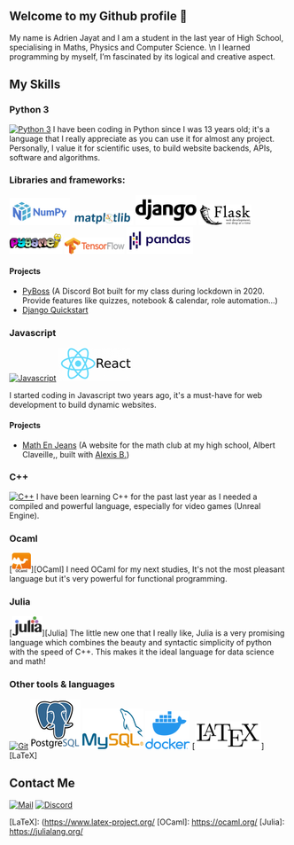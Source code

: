 ## Welcome to my Github profile 👋
My name is Adrien Jayat and I am a student in the last year of High School, specialising in Maths, Physics and Computer Science. \n
I learned programming by myself, I’m fascinated by its logical and creative aspect.

## My Skills

### Python 3
[![Python 3](https://img.icons8.com/color/75/000000/python.png)](https://python.org)
I have been coding in Python since I was 13 years old; it's a language that I really appreciate as you can use it for almost any project. 
Personally, I value it for scientific uses, to build website backends, APIs, software and algorithms.

### Libraries and frameworks:
[![Numpy](img/Numpy.png)][Numpy]
[![Matplotlib](img/Matplotlib.png)][Matplotlib]
[![Django](img/Django.png)][Django]
[![Flask](img/Flask.png)][Flask]
[![Pygame](img/Pygame.png)][Pygame]
[![Tensorflow](img/Tensorflow.png)][Tensorflow]
[![Pandas](img/Pandas.png)][Pandas]

#### Projects
- [PyBoss](https://github.com/Adridri24/PyBoss) 
(A Discord Bot built for my class during lockdown in 2020. Provide features like quizzes, notebook & calendar, role automation...)
- [Django Quickstart](https://github.com/Adridri24/DjangoOfficialTuto)

### Javascript
[![Javascript](https://img.icons8.com/color/70/000000/javascript.png)][Javascript]
[![React](img/React.png)][React]

I started coding in Javascript two years ago, it's a must-have for web development to build dynamic websites.

#### Projects
 - [Math En Jeans](https://github.com/Adridri24/MEJ) (A website for the math club at my high school, Albert Claveille,, built with
   [Alexis B.](https://github.com/Alexis-ba6))

### C++
[![C++](https://img.icons8.com/color/70/000000/c-plus-plus-logo.png)][C++]
I have been learning C++ for the past last year as I needed a compiled and powerful language, especially for video games (Unreal Engine). 

### Ocaml
[![OCaml](img/Ocaml.png)][OCaml]
I need OCaml for my next studies, It's not the most pleasant language but it's very powerful for functional programming.

### Julia
[![Julia](img/Julia.png)][Julia]
The little new one that I really like, Julia is a very promising language which combines the beauty and syntactic simplicity of python with the speed of C++. This makes it the ideal language for data science and math!

### Other tools & languages
[![Git](https://img.icons8.com/color/90/000000/git.png)][Git]
[![PostgreSQL](img/PostgreSQL.png)][PostgreSQL]
[![MySQL](img/MySQL.png)][MySQL]
[![Docker](img/Docker.png)][Docker]
[![LaTeX](img/LaTeX.png)][LaTeX]

## Contact Me
[![Mail](https://img.icons8.com/color/40/000000/gmail--v1.png)](mailto:adrien.jayat@protonmail.com) 
[![Discord](https://img.icons8.com/color/40/000000/discord-logo.png)](https://pastebin.com/embed_iframe/YfBQMsV1)

[Numpy]: https://numpy.org/
[Matplotlib]: https://matplotlib.org/
[Django]: https://www.djangoproject.com/
[Flask]: https://flask.palletsprojects.com/
[Pygame]: https://www.pygame.org/
[Tensorflow]: https://www.tensorflow.org/
[Pandas]: https://pandas.pydata.org/
[Javascript]: https://developer.mozilla.org/fr/docs/Web/JavaScript
[React]: https://fr.reactjs.org/
[C++]: https://www.cplusplus.com/
[Git]: https://git-scm.com/
[PostgreSQL]: https://www.postgresql.org/
[MySQL]: https://www.mysql.com/
[Docker]: https://www.docker.com/
[LaTeX]: (https://www.latex-project.org/
[OCaml]: https://ocaml.org/
[Julia]: https://julialang.org/
